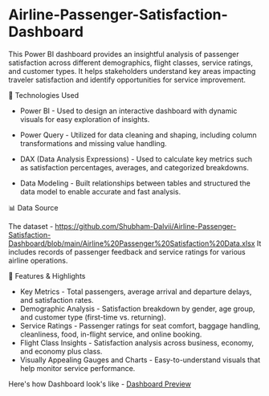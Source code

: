 # Airline-Passenger-Satisfaction-Dashboard

This Power BI dashboard provides an insightful analysis of passenger satisfaction across different demographics, flight classes, service ratings, and customer types. It helps stakeholders understand key areas impacting traveler satisfaction and identify opportunities for service improvement.

🧰 Technologies Used 

- Power BI - 
Used to design an interactive dashboard with dynamic visuals for easy exploration of insights.

- Power Query - 
Utilized for data cleaning and shaping, including column transformations and missing value handling.

- DAX (Data Analysis Expressions) - 
Used to calculate key metrics such as satisfaction percentages, averages, and categorized breakdowns.

- Data Modeling - 
Built relationships between tables and structured the data model to enable accurate and fast analysis.

📊 Data Source

The dataset - https://github.com/Shubham-Dalvii/Airline-Passenger-Satisfaction-Dashboard/blob/main/Airline%20Passenger%20Satisfaction%20Data.xlsx
It includes records of passenger feedback and service ratings for various airline operations.

🌟 Features & Highlights 

- Key Metrics - Total passengers, average arrival and departure delays, and satisfaction rates.
- Demographic Analysis - Satisfaction breakdown by gender, age group, and customer type (first-time vs. returning).
- Service Ratings - Passenger ratings for seat comfort, baggage handling, cleanliness, food, in-flight service, and online      booking.
- Flight Class Insights - Satisfaction analysis across business, economy, and economy plus class.
- Visually Appealing Gauges and Charts - Easy-to-understand visuals that help monitor service performance.

Here's how Dashboard look's like - 
[Dashboard Preview]()
